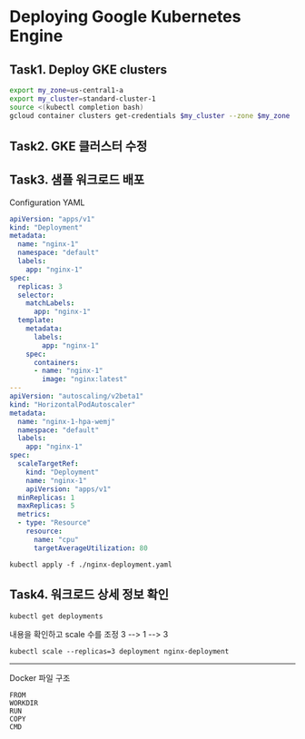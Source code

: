 # Deploying Google Kubernetes Engine

## Task1. Deploy GKE clusters

```bash
export my_zone=us-central1-a
export my_cluster=standard-cluster-1
source <(kubectl completion bash)
gcloud container clusters get-credentials $my_cluster --zone $my_zone
```

## Task2. GKE 클러스터 수정

## Task3. 샘플 워크로드 배포

Configuration YAML

```yaml
apiVersion: "apps/v1"
kind: "Deployment"
metadata:
  name: "nginx-1"
  namespace: "default"
  labels:
    app: "nginx-1"
spec:
  replicas: 3
  selector:
    matchLabels:
      app: "nginx-1"
  template:
    metadata:
      labels:
        app: "nginx-1"
    spec:
      containers:
      - name: "nginx-1"
        image: "nginx:latest"
---
apiVersion: "autoscaling/v2beta1"
kind: "HorizontalPodAutoscaler"
metadata:
  name: "nginx-1-hpa-wemj"
  namespace: "default"
  labels:
    app: "nginx-1"
spec:
  scaleTargetRef:
    kind: "Deployment"
    name: "nginx-1"
    apiVersion: "apps/v1"
  minReplicas: 1
  maxReplicas: 5
  metrics:
  - type: "Resource"
    resource:
      name: "cpu"
      targetAverageUtilization: 80
```

```
kubectl apply -f ./nginx-deployment.yaml
```

## Task4. 워크로드 상세 정보 확인

```bash
kubectl get deployments
```

내용을 확인하고 scale 수를 조정
3 --> 1 --> 3

```
kubectl scale --replicas=3 deployment nginx-deployment
```

---

Docker 파일 구조

```
FROM
WORKDIR
RUN
COPY
CMD
```

